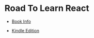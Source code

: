 # Road To Learn React

  * [Book Info](https://www.robinwieruch.de/the-road-to-learn-react/)

  * [Kindle Edition](https://www.amazon.com/gp/product/1986338827/)